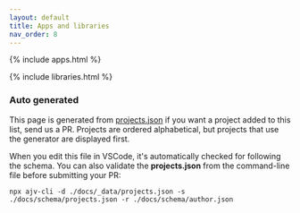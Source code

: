 ```yaml
---
layout: default
title: Apps and libraries
nav_order: 8
---
```


{% include apps.html %}

{% include libraries.html %}

### Auto generated

This page is generated from [projects.json](https://github.com/svrooij/sonos-api-docs/blob/main/docs/_data/projects.json) if you want a project added to this list, send us a PR. Projects are ordered alphabetical, but projects that use the generator are displayed first.

When you edit this file in VSCode, it's automatically checked for following the schema. You can also validate the **projects.json** from the command-line file before submitting your PR:

```shell
npx ajv-cli -d ./docs/_data/projects.json -s ./docs/schema/projects.json -r ./docs/schema/author.json
```
